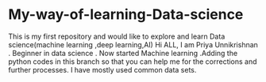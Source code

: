 # My-way-of-learning-Data-science
This is my first repository and would like to explore and learn Data science(machine learning ,deep learning,AI)
Hi ALL,
  I am Priya Unnikrishnan . Beginner in data science . Now started Machine learning .Adding the python codes in this branch so that you can help me for the corrections and further processes.
  I have mostly used common data sets.
